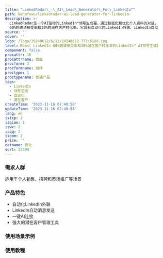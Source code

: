 ```yaml
---
title: "LinkedRadar\_-\_AI\_Lead\_Generator\_For\_LinkedIn™"
path: kehufuwu/linkedradar-ai-lead-generator-for-linkedin-
description: >-
  LinkedRadar是一个AI驱动的LinkedIn™领导生成器，通过智能化和优化个人资料的对话，提高LinkedIn
  60%的邀请接受率和30%的潜在客户转化率。它具有自动化的LinkedIn外联、LinkedIn自动消息发送、一键AI连接、强大的潜在客户管理工具等功能。LinkedRadar的特点包括个性化的智能冰-breakers、AI驱动的跟进消息、标签化的潜在客户管理等。LinkedRadar致力于提供安全、高效、智能的LinkedIn领导生成体验。
source: ''
cover: ''
logo: /logo/20240612/6/12/20240612_773c6186.jpg
label: Boost LinkedIn 60%邀请接受率和30%潜在客户转化率的LinkedIn™ AI领导生成器
component: false
procattr: 10
procattrname: 商业
procform: 3
procformname: 插件
proctype: 1
proctypename: 普通产品
tags:
  - LinkedIn
  - 领导生成
  - 自动化
  - 潜在客户
createTime: '2023-11-16 07:40:58'
updateTime: '2023-11-16 07:40:58'
lang: en
isicp: 2
isqian: 1
iswx: 2
isqq: 2
iscom: 2
price: ''
catname: 商业
sort: 22394
---
```




### 需求人群
适用于个人销售、招聘和市场推广等场景

### 产品特色
- 自动化LinkedIn外联
- LinkedIn自动消息发送
- 一键AI连接
- 强大的潜在客户管理工具

### 使用场景示例


### 使用教程


  
